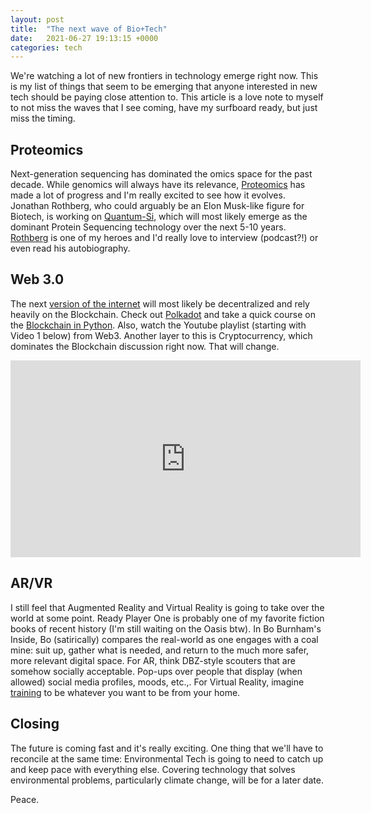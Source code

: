 ```yaml
---
layout: post
title:  "The next wave of Bio+Tech"
date:   2021-06-27 19:13:15 +0000
categories: tech
---
```


We're watching a lot of new frontiers in technology emerge right now. This is my list of things that seem to be emerging that anyone interested in new tech should be paying close attention to. This article is a love note to myself to not miss the waves that I see coming, have my surfboard ready, but just miss the timing. 

## Proteomics
Next-generation sequencing has dominated the omics space for the past decade. While genomics will always have its relevance, [Proteomics](https://www.forbes.com/sites/stephenmcbride1/2021/06/23/proteomics-the-next-truly-massive-investing-opportunity/) has made a lot of progress and I'm really excited to see how it evolves. Jonathan Rothberg, who could arguably be an Elon Musk-like figure for Biotech, is working on [Quantum-Si](https://www.quantum-si.com/), which will most likely emerge as the dominant Protein Sequencing technology over the next 5-10 years. [Rothberg](https://twitter.com/JMRothberg) is one of my heroes and I'd really love to interview (podcast?!) or even read his autobiography. 

## Web 3.0

The next [version of the internet](https://web3.foundation/) will most likely be decentralized and rely heavily on the Blockchain. Check out [Polkadot](https://polkadot.network/) and take a quick course on the [Blockchain in Python](https://www.codecademy.com/learn/introduction-to-blockchain). Also, watch the Youtube playlist (starting with Video 1 below) from Web3. Another layer to this is Cryptocurrency, which dominates the Blockchain discussion right now. That will change.

<iframe width="560" height="315" src="https://www.youtube.com/embed/y8YyZELnVaw" title="YouTube video player" frameborder="0" allow="accelerometer; autoplay; clipboard-write; encrypted-media; gyroscope; picture-in-picture" allowfullscreen></iframe>

## AR/VR

I still feel that Augmented Reality and Virtual Reality is going to take over the world at some point. Ready Player One is probably one of my favorite fiction books of recent history (I'm still waiting on the Oasis btw). In Bo Burnham's Inside, Bo (satirically) compares the real-world as one engages with a coal mine: suit up, gather what is needed, and return to the much more safer, more relevant digital space. 
For AR, think DBZ-style scouters that are somehow socially acceptable. Pop-ups over people that display (when allowed) social media profiles, moods, etc.,. 
For Virtual Reality, imagine [training](https://www.wlwt.com/article/cincinnati-childrens-using-virtual-reality-to-transition-thousands-of-front-line-workers-to-new-building/36845435) to be whatever you want to be from your home. 


## Closing

The future is coming fast and it's really exciting. One thing that we'll have to reconcile at the same time: Environmental Tech is going to need to catch up and keep pace with everything else. Covering technology that solves environmental problems, particularly climate change, will be for a later date.

Peace.

